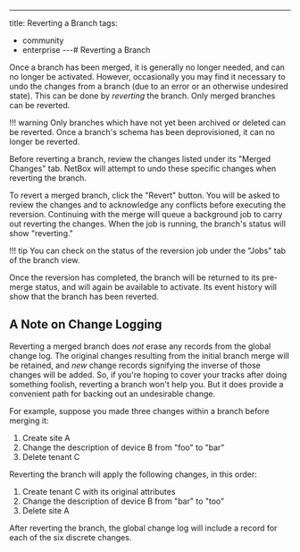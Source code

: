 ---
title: Reverting a Branch
tags:
  - community
  - enterprise
---# Reverting a Branch

Once a branch has been merged, it is generally no longer needed, and can no longer be activated. However, occasionally you may find it necessary to undo the changes from a branch (due to an error or an otherwise undesired state). This can be done by _reverting_ the branch. Only merged branches can be reverted.

!!! warning
    Only branches which have not yet been archived or deleted can be reverted. Once a branch's schema has been deprovisioned, it can no longer be reverted.

Before reverting a branch, review the changes listed under its "Merged Changes" tab. NetBox will attempt to undo these specific changes when reverting the branch.

To revert a merged branch, click the "Revert" button. You will be asked to review the changes and to acknowledge any conflicts before executing the reversion. Continuing with the merge will queue a background job to carry out reverting the changes. When the job is running, the branch's status will show "reverting."

!!! tip
    You can check on the status of the reversion job under the "Jobs" tab of the branch view.

Once the reversion has completed, the branch will be returned to its pre-merge status, and will again be available to activate. Its event history will show that the branch has been reverted.

## A Note on Change Logging

Reverting a merged branch does _not_ erase any records from the global change log. The original changes resulting from the initial branch merge will be retained, and _new_ change records signifying the inverse of those changes will be added. So, if you're hoping to cover your tracks after doing something foolish, reverting a branch won't help you. But it does provide a convenient path for backing out an undesirable change.

For example, suppose you made three changes within a branch before merging it:

1. Create site A
2. Change the description of device B from "foo" to "bar"
3. Delete tenant C

Reverting the branch will apply the following changes, in this order:

1. Create tenant C with its original attributes
2. Change the description of device B from "bar" to "too"
3. Delete site A

After reverting the branch, the global change log will include a record for each of the six discrete changes.
